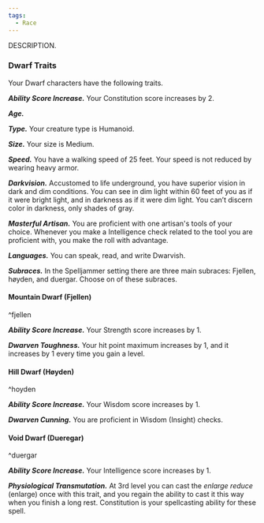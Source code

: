 ```yaml
---
tags:
  - Race
---
```

DESCRIPTION.

### Dwarf Traits
Your Dwarf characters have the following traits.

***Ability Score Increase.***
Your Constitution score increases by 2.

***Age.***


***Type.***
Your creature type is Humanoid.

***Size.***
Your size is Medium.

***Speed.***
You have a walking speed of 25 feet. Your speed is not reduced by wearing heavy armor.

***Darkvision.***
Accustomed to life underground, you have superior vision in dark and dim conditions. You can see in dim light within 60 feet of you as if it were bright light, and in darkness as if it were dim light. You can’t discern color in darkness, only shades of gray.

***Masterful Artisan.***
You are proficient with one artisan's tools of your choice. Whenever you make a Intelligence check related to the tool you are proficient with, you make the roll with advantage.

***Languages.***
You can speak, read, and write Dwarvish.

***Subraces.***
In the Spelljammer setting there are three main subraces: Fjellen, høyden, and duergar. Choose on of these subraces.


#### Mountain Dwarf (Fjellen)
^fjellen

***Ability Score Increase.***
Your Strength score increases by 1.

***Dwarven Toughness.***
Your hit point maximum increases by 1, and it increases by 1 every time you gain a level.



#### Hill Dwarf (Høyden)
^hoyden

***Ability Score Increase.***
Your Wisdom score increases by 1.

***Dwarven Cunning.***
You are proficient in Wisdom (Insight) checks.



#### Void Dwarf (Dueregar)
^duergar

***Ability Score Increase.***
Your Intelligence score increases by 1.

***Physiological Transmutation.***
At 3rd level you can cast the *enlarge reduce* (enlarge) once with this trait, and you regain the ability to cast it this way when you finish a long rest. Constitution is your spellcasting ability for these spell.
